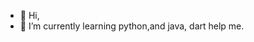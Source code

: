 - 👋 Hi, 
- 🌱 I’m currently learning python,and java, dart help me.

<!---
aasiskrk/aasiskrk is a ✨ special ✨ repository because its `README.md` (this file) appears on your GitHub profile.
You can click the Preview link to take a look at your changes.
--->

